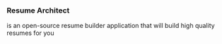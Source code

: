 ### Resume Architect
is an open-source resume builder application that will build high quality resumes for you
